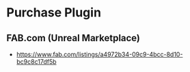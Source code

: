 # Purchase Plugin

## FAB.com (Unreal Marketplace)
- https://www.fab.com/listings/a4972b34-09c9-4bcc-8d10-bc9c8c17df5b